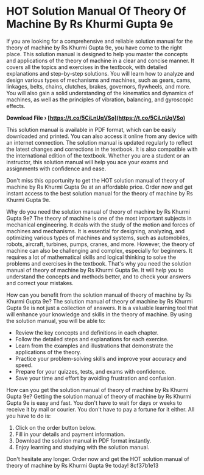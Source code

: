 # HOT Solution Manual Of Theory Of Machine By Rs Khurmi Gupta 9e
 
If you are looking for a comprehensive and reliable solution manual for the theory of machine by Rs Khurmi Gupta 9e, you have come to the right place. This solution manual is designed to help you master the concepts and applications of the theory of machine in a clear and concise manner. It covers all the topics and exercises in the textbook, with detailed explanations and step-by-step solutions. You will learn how to analyze and design various types of mechanisms and machines, such as gears, cams, linkages, belts, chains, clutches, brakes, governors, flywheels, and more. You will also gain a solid understanding of the kinematics and dynamics of machines, as well as the principles of vibration, balancing, and gyroscopic effects.
 
**Download File › [https://t.co/5CiLnUqVSo](https://t.co/5CiLnUqVSo)**


 
This solution manual is available in PDF format, which can be easily downloaded and printed. You can also access it online from any device with an internet connection. The solution manual is updated regularly to reflect the latest changes and corrections in the textbook. It is also compatible with the international edition of the textbook. Whether you are a student or an instructor, this solution manual will help you ace your exams and assignments with confidence and ease.
 
Don't miss this opportunity to get the HOT solution manual of theory of machine by Rs Khurmi Gupta 9e at an affordable price. Order now and get instant access to the best solution manual for the theory of machine by Rs Khurmi Gupta 9e.
  
Why do you need the solution manual of theory of machine by Rs Khurmi Gupta 9e? The theory of machine is one of the most important subjects in mechanical engineering. It deals with the study of the motion and forces of machines and mechanisms. It is essential for designing, analyzing, and optimizing various types of machines and systems, such as automobiles, robots, aircraft, turbines, pumps, cranes, and more. However, the theory of machine can also be challenging and complex, especially for beginners. It requires a lot of mathematical skills and logical thinking to solve the problems and exercises in the textbook. That's why you need the solution manual of theory of machine by Rs Khurmi Gupta 9e. It will help you to understand the concepts and methods better, and to check your answers and correct your mistakes.
 
How can you benefit from the solution manual of theory of machine by Rs Khurmi Gupta 9e? The solution manual of theory of machine by Rs Khurmi Gupta 9e is not just a collection of answers. It is a valuable learning tool that will enhance your knowledge and skills in the theory of machine. By using the solution manual, you will be able to:
 
- Review the key concepts and definitions in each chapter.
- Follow the detailed steps and explanations for each exercise.
- Learn from the examples and illustrations that demonstrate the applications of the theory.
- Practice your problem-solving skills and improve your accuracy and speed.
- Prepare for your quizzes, tests, and exams with confidence.
- Save your time and effort by avoiding frustration and confusion.

How can you get the solution manual of theory of machine by Rs Khurmi Gupta 9e? Getting the solution manual of theory of machine by Rs Khurmi Gupta 9e is easy and fast. You don't have to wait for days or weeks to receive it by mail or courier. You don't have to pay a fortune for it either. All you have to do is:

1. Click on the order button below.
2. Fill in your details and payment information.
3. Download the solution manual in PDF format instantly.
4. Enjoy learning and studying with the solution manual.

Don't hesitate any longer. Order now and get the HOT solution manual of theory of machine by Rs Khurmi Gupta 9e today!
 8cf37b1e13
 
